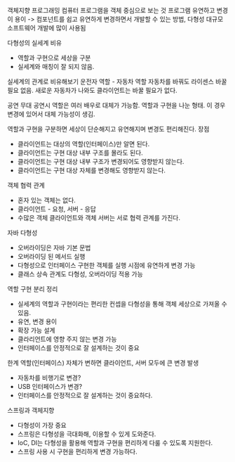 객체지향 프로그래밍
컴퓨터 프로그램을 객체 중심으로 보는 것
프로그램 유연하고 변경이 용이 -> 컴포넌트를 쉽고 유연하게 변경하면서 개발할 수 있는 방법, 다형성
대규모 소프트웨어 개발에 많이 사용됨

다형성의 실세계 비유
- 역할과 구현으로 세상을 구분
- 실세계와 매칭이 잘 되지 않음.

실세계의 관계로 비유해보기
운전자 역할 - 자동차 역할
자동차를 바꿔도 라이센스 바꿀 필요 없음.
새로운 자동차가 나와도 클라이언트는 바꿀 필요가 없다.

공연 무대
공연시 역할은 여러 배우로 대체가 가능함.
역할과 구현을 나눈 형태. 이 경우 변경에 있어서 대체 가능성이 생김.

역할과 구현을 구분하면 세상이 단순해지고 유연해지며 변경도 편리해진다.
장점
- 클라이언트는 대상의 역할(인터페이스)만 알면 된다.
- 클라이언트는 구현 대상 내부 구조를 몰라도 된다.
- 클라이언트는 구현 대상 내부 구조가 변경되어도 영향받지 않는다.
- 클라이언트는 구현 대상 자체를 변경해도 영향받지 않는다.

객체 협력 관계
- 혼자 있는 객체는 없다.
- 클라이언트 - 요청, 서버 - 응답
- 수많은 객체 클라이언트와 객체 서버는 서로 협력 관계를 가진다.

자바 다형성
- 오버라이딩은 자바 기본 문법
- 오버라이딩 된 메서드 실행
- 다형성으로 인터페이스 구현한 객체를 실행 시점에 유연하게 변경 가능
- 클래스 상속 관계도 다형성, 오버라이딩 적용 가능


역할 구현 분리 정리
- 실세계의 역할과 구현이라는 편리한 컨셉을 다형성을 통해 객체 세상으로 가져올 수 있음.
- 유연, 변경 용이
- 확장 가능 설계
- 클라리언트에 영향 주지 않는 변경 가능
- 인터페이스를 안정적으로 잘 설계하는 것이 중요

한계
역할(인터페이스) 자체가 변하면 클라이언트, 서버 모두에 큰 변경 발생
- 자동차를 비행기로 변경?
- USB 인터페이스가 변경?
- 인터페이스를 안정적으로 잘 설계하는 것이 중요하다.

스프링과 객체지향
- 다형성이 가장 중요
- 스프링은 다형성을 극대화해, 이용할 수 있게 도와준다.
- IoC, DI는 다형성을 활용해 역할과 구현을 편리하게 다룰 수 있도록 지원한다.
- 스프링 사용 시 구현을 편리하게 변경 가능하다.

